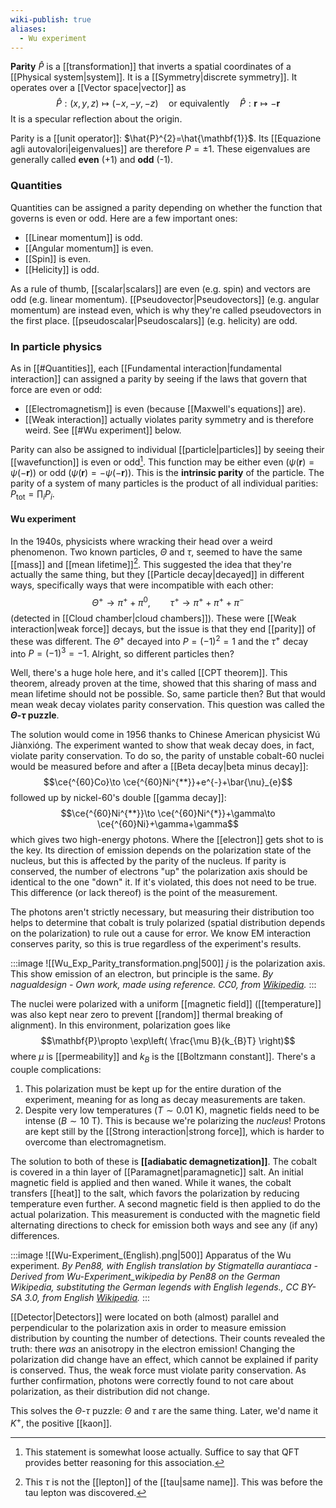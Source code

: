 ```yaml
---
wiki-publish: true
aliases:
  - Wu experiment
---
```

**Parity** $\hat{P}$ is a [[transformation]] that inverts a spatial coordinates of a [[Physical system|system]]. It is a [[Symmetry|discrete symmetry]]. It operates over a [[Vector space|vector]] as
$$\hat{P}:(x,y,z) \mapsto (-x,-y,-z)\quad\text{or equivalently}\quad \hat{P}:\mathbf{r}\mapsto-\mathbf{r}$$
It is a specular reflection about the origin.

Parity is a [[unit operator]]: $\hat{P}^{2}=\hat{\mathbf{1}}$. Its [[Equazione agli autovalori|eigenvalues]] are therefore $P=\pm1$. These eigenvalues are generally called **even** (+1) and **odd** (-1).
### Quantities
Quantities can be assigned a parity depending on whether the function that governs is even or odd. Here are a few important ones:
- [[Linear momentum]] is odd.
- [[Angular momentum]] is even.
- [[Spin]] is even.
- [[Helicity]] is odd.

As a rule of thumb, [[scalar|scalars]] are even (e.g. spin) and vectors are odd (e.g. linear momentum). [[Pseudovector|Pseudovectors]] (e.g. angular momentum) are instead even, which is why they're called pseudovectors in the first place. [[pseudoscalar|Pseudoscalars]] (e.g. helicity) are odd.
### In particle physics
As in [[#Quantities]], each [[Fundamental interaction|fundamental interaction]] can assigned a parity by seeing if the laws that govern that force are even or odd:
- [[Electromagnetism]] is even (because [[Maxwell's equations]] are).
- [[Weak interaction]] actually violates parity symmetry and is therefore weird. See [[#Wu experiment]] below.

Parity can also be assigned to individual [[particle|particles]] by seeing their [[wavefunction]] is even or odd[^1]. This function may be either even ($\psi(\mathbf{r})=\psi(-\mathbf{r})$) or odd ($\psi(\mathbf{r})=-\psi(-\mathbf{r})$). This is the **intrinsic parity** of the particle. The parity of a system of many particles is the product of all individual parities: $P_\text{tot}=\prod_{i} P_{i}$.
#### Wu experiment
In the 1940s, physicists where wracking their head over a weird phenomenon. Two known particles, $\Theta$ and $\tau$, seemed to have the same [[mass]] and [[mean lifetime]][^2]. This suggested the idea that they're actually the same thing, but they [[Particle decay|decayed]] in different ways, specifically ways that were incompatible with each other:
$$\Theta^{+}\to \pi^{+}+\pi^{0},\qquad \tau^{+}\to \pi^{+}+\pi^{+}+\pi^{-}$$
(detected in [[Cloud chamber|cloud chambers]]). These were [[Weak interaction|weak force]] decays, but the issue is that they end [[parity]] of these was different. The $\Theta^{+}$ decayed into $P=(-1)^{2}=1$ and the $\tau^{+}$ decay into $P=(-1)^{3}=-1$. Alright, so different particles then?

Well, there's a huge hole here, and it's called [[CPT theorem]]. This theorem, already proven at the time, showed that this sharing of mass and mean lifetime should not be possible. So, same particle then? But that would mean weak decay violates parity conservation. This question was called the **$\Theta$-$\tau$ puzzle**.

The solution would come in 1956 thanks to Chinese American physicist Wú Jiànxióng. The experiment wanted to show that weak decay does, in fact, violate parity conservation. To do so, the parity of unstable cobalt-60 nuclei would be measured before and after a [[Beta decay|beta minus decay]]:
$$\ce{^{60}Co}\to \ce{^{60}Ni^{**}}+e^{-}+\bar{\nu}_{e}$$
followed up by nickel-60's double [[gamma decay]]:
$$\ce{^{60}Ni^{**}}\to \ce{^{60}Ni^{*}}+\gamma\to \ce{^{60}Ni}+\gamma+\gamma$$
which gives two high-energy photons. Where the [[electron]] gets shot to is the key. Its direction of emission depends on the polarization state of the nucleus, but this is affected by the parity of the nucleus. If parity is conserved, the number of electrons "up" the polarization axis should be identical to the one "down" it. If it's violated, this does not need to be true. This difference (or lack thereof) is the point of the measurement.

The photons aren't strictly necessary, but measuring their distribution too helps to determine that cobalt is truly polarized (spatial distribution depends on the polarization) to rule out a cause for error. We know EM interaction conserves parity, so this is true regardless of the experiment's results.

:::image
![[Wu_Exp_Parity_transformation.png|500]]
$j$ is the polarization axis. This show emission of an electron, but principle is the same.
*By nagualdesign - Own work, made using reference. CC0, from [Wikipedia](https://commons.wikimedia.org/w/index.php?curid=97671385).*
:::

The nuclei were polarized with a uniform [[magnetic field]] ([[temperature]] was also kept near zero to prevent [[random]] thermal breaking of alignment). In this environment, polarization goes like
$$\mathbf{P}\propto \exp\left( \frac{\mu B}{k_{B}T} \right)$$
where $\mu$ is [[permeability]] and $k_{B}$ is the [[Boltzmann constant]].  There's a couple complications:
1. This polarization must be kept up for the entire duration of the experiment, meaning for as long as decay measurements are taken.
2. Despite very low temperatures ($T\sim 0.01\text{ K}$), magnetic fields need to be intense ($B\sim 10\text{ T}$). This is because we're polarizing the *nucleus*! Protons are kept still by the [[Strong interaction|strong force]], which is harder to overcome than electromagnetism.

The solution to both of these is **[[adiabatic demagnetization]]**. The cobalt is covered in a thin layer of [[Paramagnet|paramagnetic]] salt. An initial magnetic field is applied and then waned. While it wanes, the cobalt transfers [[heat]] to the salt, which favors the polarization by reducing temperature even further. A second magnetic field is then applied to do the actual polarization. This measurement is conducted with the magnetic field alternating directions to check for emission both ways and see any (if any) differences.

:::image
![[Wu-Experiment_(English).png|500]]
Apparatus of the Wu experiment.
*By Pen88, with English translation by Stigmatella aurantiaca - Derived from Wu-Experiment_wikipedia by Pen88 on the German Wikipedia, substituting the German legends with English legends., CC BY-SA 3.0, from English [Wikipedia](https://commons.wikimedia.org/w/index.php?curid=29895892).*
:::

[[Detector|Detectors]] were located on both (almost) parallel and perpendicular to the polarization axis in order to measure emission distribution by counting the number of detections. Their counts revealed the truth: there *was* an anisotropy in the electron emission! Changing the polarization did change have an effect, which cannot be explained if parity is conserved. Thus, the weak force must violate parity conservation. As further confirmation, photons were correctly found to not care about polarization, as their distribution did not change.

This solves the $\Theta$-$\tau$ puzzle: $\Theta$ and $\tau$ are the same thing. Later, we'd name it $K^{+}$, the positive [[kaon]].

[^1]: This statement is somewhat loose actually. Suffice to say that QFT provides better reasoning for this association.

[^2]: This $\tau$ is not the [[lepton]] of the [[tau|same name]]. This was before the tau lepton was discovered.
